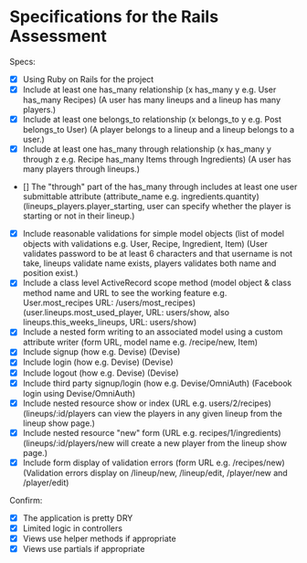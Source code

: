 # Specifications for the Rails Assessment

Specs:
- [x] Using Ruby on Rails for the project
- [x] Include at least one has_many relationship (x has_many y e.g. User has_many Recipes) (A user has many lineups and a lineup has many players.)
- [x] Include at least one belongs_to relationship (x belongs_to y e.g. Post belongs_to User) (A player belongs to a lineup and a lineup belongs to a user.)
- [x] Include at least one has_many through relationship (x has_many y through z e.g. Recipe has_many Items through Ingredients) (A user has many players through lineups.)
- [] The "through" part of the has_many through includes at least one user submittable attribute (attribute_name e.g. ingredients.quantity) (lineups_players.player_starting, user can specify whether the player is starting or not in their lineup.)
- [x] Include reasonable validations for simple model objects (list of model objects with validations e.g. User, Recipe, Ingredient, Item) (User validates password to be at least 6 characters and that username is not take, lineups validate name exists, players validates both name and position exist.)
- [x] Include a class level ActiveRecord scope method (model object & class method name and URL to see the working feature e.g. User.most_recipes URL: /users/most_recipes) (user.lineups.most_used_player, URL: users/show, also lineups.this_weeks_lineups, URL: users/show)
- [x] Include a nested form writing to an associated model using a custom attribute writer (form URL, model name e.g. /recipe/new, Item)
- [x] Include signup (how e.g. Devise) (Devise)
- [x] Include login (how e.g. Devise) (Devise)
- [x] Include logout (how e.g. Devise) (Devise)
- [x] Include third party signup/login (how e.g. Devise/OmniAuth) (Facebook login using Devise/OmniAuth)
- [x] Include nested resource show or index (URL e.g. users/2/recipes) (lineups/:id/players can view the players in any given lineup from the lineup show page.)
- [x] Include nested resource "new" form (URL e.g. recipes/1/ingredients) (lineups/:id/players/new will create a new player from the lineup show page.)
- [x] Include form display of validation errors (form URL e.g. /recipes/new) (Validation errors display on /lineup/new, /lineup/edit, /player/new and /player/edit)

Confirm:
- [x] The application is pretty DRY
- [x] Limited logic in controllers
- [x] Views use helper methods if appropriate
- [x] Views use partials if appropriate
